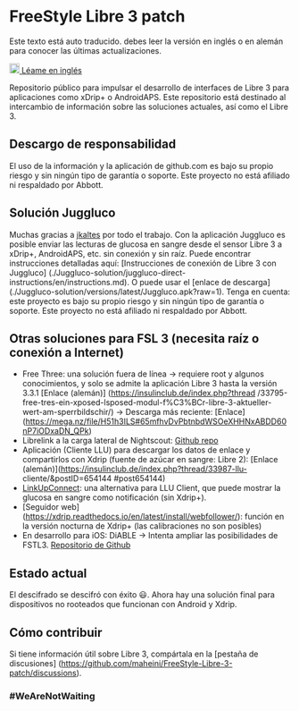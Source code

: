 # FreeStyle Libre 3 patch

Este texto está auto traducido. debes leer la versión en inglés o en alemán para conocer las últimas actualizaciones.

<a href="README.md"><img alt="EN" src="https://user-images.githubusercontent.com/65506676/190852356-073bf576-6e3a-45f3-a658-be1c4a8d7286.png" width="18px" /> Léame en inglés</a>

Repositorio público para impulsar el desarrollo de interfaces de Libre 3 para aplicaciones como xDrip+ o AndroidAPS. Este repositorio está destinado al intercambio de información sobre las soluciones actuales, así como el Libre 3.

## Descargo de responsabilidad

El uso de la información y la aplicación de github.com es bajo su propio riesgo y sin ningún tipo de garantía o soporte. Este proyecto no está afiliado ni respaldado por Abbott.

## Solución Juggluco

Muchas gracias a [jkaltes](https://www.juggluco.nl/) por todo el trabajo. Con la aplicación Juggluco es posible enviar las lecturas de glucosa en sangre desde el sensor Libre 3 a xDrip+, AndroidAPS, etc. sin conexión y sin raíz. Puede encontrar instrucciones detalladas aquí: [Instrucciones de conexión de Libre 3 con Juggluco] (./Juggluco-solution/juggluco-direct-instructions/en/instructions.md). O puede usar el [enlace de descarga] (./Juggluco-solution/versions/latest/Juggluco.apk?raw=1). Tenga en cuenta: este proyecto es bajo su propio riesgo y sin ningún tipo de garantía o soporte. Este proyecto no está afiliado ni respaldado por Abbott.

## Otras soluciones para FSL 3 (necesita raíz o conexión a Internet)

- Free Three: una solución fuera de línea -> requiere root y algunos conocimientos, y solo se admite la aplicación Libre 3 hasta la versión 3.3.1 [Enlace (alemán)] (https://insulinclub.de/index.php?thread /33795-free-tres-ein-xposed-lsposed-modul-f%C3%BCr-libre-3-aktueller-wert-am-sperrbildschir/)
       -> Descarga más reciente: [Enlace] (https://mega.nz/file/H51h3ILS#65mfhvDvPbtnbdWSOeXHHNxABDD60nP7iODxaDN_QPk)
- Librelink a la carga lateral de Nightscout: [Github repo](https://github.com/timoschlueter/nightscout-librelink-up)
- Aplicación (Cliente LLU) para descargar los datos de enlace y compartirlos con Xdrip (fuente de azúcar en sangre: Libre 2): [Enlace (alemán)](https://insulinclub.de/index.php?thread/33987-llu- cliente/&postID=654144 #post654144)
- [LinkUpConnect](https://github.com/cmtjk/LinkUpConnect): una alternativa para LLU Client, que puede mostrar la glucosa en sangre como notificación (sin Xdrip+).
- [Seguidor web] (https://xdrip.readthedocs.io/en/latest/install/webfollower/): función en la versión nocturna de Xdrip+ (las calibraciones no son posibles)
- En desarrollo para iOS: DiABLE -> Intenta ampliar las posibilidades de FSTL3. [Repositorio de Github](https://github.com/gui-dos/DiaBLE)

## Estado actual

El descifrado se descifró con éxito :smiley:. Ahora hay una solución final para dispositivos no rooteados que funcionan con Android y Xdrip.

## Cómo contribuir

Si tiene información útil sobre Libre 3, compártala en la [pestaña de discusiones] (https://github.com/maheini/FreeStyle-Libre-3-patch/discussions).

### #WeAreNotWaiting